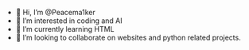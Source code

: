 - 👋 Hi, I’m @Peacema1ker
- 👀 I’m interested in coding and AI
- 🌱 I’m currently learning HTML
- 💞️ I’m looking to collaborate on websites and python related projects.





<!---
Peacema1ker/Peacema1ker is a ✨ special ✨ repository because its `README.md` (this file) appears on your GitHub profile.
You can click the Preview link to take a look at your changes.
--->
